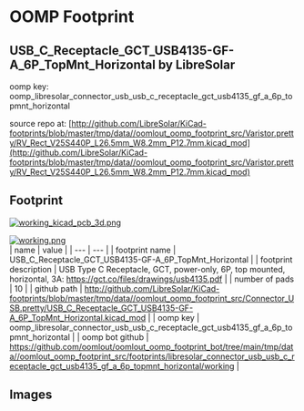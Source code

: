 # OOMP Footprint  
## USB_C_Receptacle_GCT_USB4135-GF-A_6P_TopMnt_Horizontal  by LibreSolar  
  
oomp key: oomp_libresolar_connector_usb_usb_c_receptacle_gct_usb4135_gf_a_6p_topmnt_horizontal  
  
source repo at: [http://github.com/LibreSolar/KiCad-footprints/blob/master/tmp/data//oomlout_oomp_footprint_src/Varistor.pretty/RV_Rect_V25S440P_L26.5mm_W8.2mm_P12.7mm.kicad_mod](http://github.com/LibreSolar/KiCad-footprints/blob/master/tmp/data//oomlout_oomp_footprint_src/Varistor.pretty/RV_Rect_V25S440P_L26.5mm_W8.2mm_P12.7mm.kicad_mod)  
## Footprint  
  
[![working_kicad_pcb_3d.png](working_kicad_pcb_3d_600.png)](working_kicad_pcb_3d.png)  
  
[![working.png](working_600.png)](working.png)  
| name | value | 
| --- | --- | 
| footprint name | USB_C_Receptacle_GCT_USB4135-GF-A_6P_TopMnt_Horizontal | 
| footprint description | USB Type C Receptacle, GCT, power-only, 6P, top mounted, horizontal, 3A: https://gct.co/files/drawings/usb4135.pdf | 
| number of pads | 10 | 
| github path | http://github.com/LibreSolar/KiCad-footprints/blob/master/tmp/data//oomlout_oomp_footprint_src/Connector_USB.pretty/USB_C_Receptacle_GCT_USB4135-GF-A_6P_TopMnt_Horizontal.kicad_mod | 
| oomp key | oomp_libresolar_connector_usb_usb_c_receptacle_gct_usb4135_gf_a_6p_topmnt_horizontal | 
| oomp bot github | https://github.com/oomlout/oomlout_oomp_footprint_bot/tree/main/tmp/data//oomlout_oomp_footprint_src/footprints/libresolar_connector_usb_usb_c_receptacle_gct_usb4135_gf_a_6p_topmnt_horizontal/working | 
## Images  
